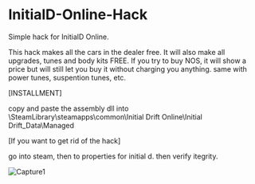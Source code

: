 # InitialD-Online-Hack
Simple hack for InitialD Online. 

This hack makes all the cars in the dealer free. It will also make all upgrades, tunes and body kits FREE. If you try to buy NOS, it will show a price but will still let you buy it without charging you anything. same with power tunes, suspention tunes, etc.



[INSTALLMENT]

  copy and paste the assembly dll into \SteamLibrary\steamapps\common\Initial Drift Online\Initial Drift_Data\Managed 
  
  [If you want to get rid of the hack]
  
  go into steam, then to properties for initial d. then verify itegrity.



![Capture1](https://user-images.githubusercontent.com/97774036/149607753-92822dc9-1ecb-4a77-b59b-ad1562f967f6.PNG)
